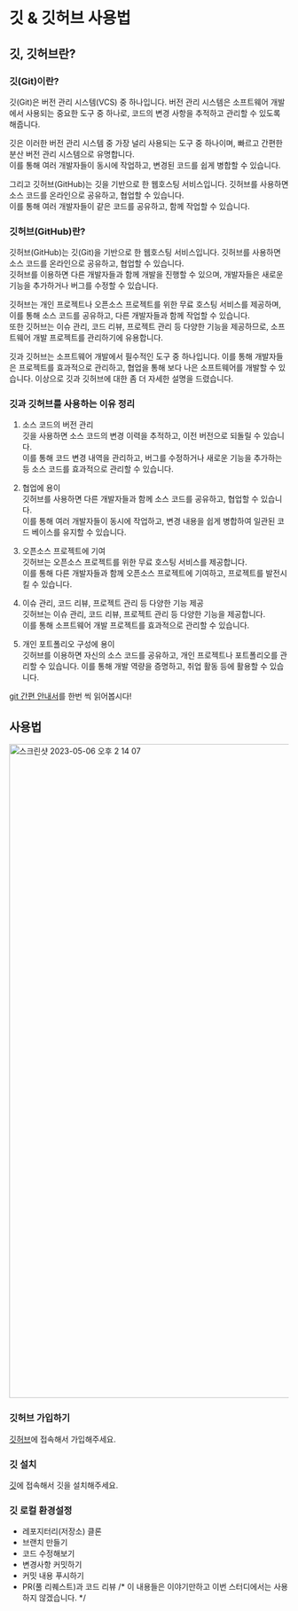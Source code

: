 # 깃 & 깃허브 사용법
## 깃, 깃허브란?
### 깃(Git)이란?
깃(Git)은 버전 관리 시스템(VCS) 중 하나입니다. 버전 관리 시스템은 소프트웨어 개발에서 사용되는 중요한 도구 중 하나로, 코드의 변경 사항을 추적하고 관리할 수 있도록 해줍니다.

깃은 이러한 버전 관리 시스템 중 가장 널리 사용되는 도구 중 하나이며, 빠르고 간편한 분산 버전 관리 시스템으로 유명합니다.  
이를 통해 여러 개발자들이 동시에 작업하고, 변경된 코드를 쉽게 병합할 수 있습니다.

그리고 깃허브(GitHub)는 깃을 기반으로 한 웹호스팅 서비스입니다. 깃허브를 사용하면 소스 코드를 온라인으로 공유하고, 협업할 수 있습니다.  
이를 통해 여러 개발자들이 같은 코드를 공유하고, 함께 작업할 수 있습니다.

### 깃허브(GitHub)란?
깃허브(GitHub)는 깃(Git)을 기반으로 한 웹호스팅 서비스입니다. 깃허브를 사용하면 소스 코드를 온라인으로 공유하고, 협업할 수 있습니다.  
깃허브를 이용하면 다른 개발자들과 함께 개발을 진행할 수 있으며, 개발자들은 새로운 기능을 추가하거나 버그를 수정할 수 있습니다.

깃허브는 개인 프로젝트나 오픈소스 프로젝트를 위한 무료 호스팅 서비스를 제공하며, 이를 통해 소스 코드를 공유하고, 다른 개발자들과 함께 작업할 수 있습니다.  
또한 깃허브는 이슈 관리, 코드 리뷰, 프로젝트 관리 등 다양한 기능을 제공하므로, 소프트웨어 개발 프로젝트를 관리하기에 유용합니다.

깃과 깃허브는 소프트웨어 개발에서 필수적인 도구 중 하나입니다. 이를 통해 개발자들은 프로젝트를 효과적으로 관리하고, 협업을 통해 보다 나은 소프트웨어를 개발할 수 있습니다. 이상으로 깃과 깃허브에 대한 좀 더 자세한 설명을 드렸습니다.

### 깃과 깃허브를 사용하는 이유 정리
1. 소스 코드의 버전 관리  
깃을 사용하면 소스 코드의 변경 이력을 추적하고, 이전 버전으로 되돌릴 수 있습니다.  
이를 통해 코드 변경 내역을 관리하고, 버그를 수정하거나 새로운 기능을 추가하는 등 소스 코드를 효과적으로 관리할 수 있습니다.

2. 협업에 용이  
깃허브를 사용하면 다른 개발자들과 함께 소스 코드를 공유하고, 협업할 수 있습니다.  
이를 통해 여러 개발자들이 동시에 작업하고, 변경 내용을 쉽게 병합하여 일관된 코드 베이스를 유지할 수 있습니다.

3. 오픈소스 프로젝트에 기여  
깃허브는 오픈소스 프로젝트를 위한 무료 호스팅 서비스를 제공합니다.  
이를 통해 다른 개발자들과 함께 오픈소스 프로젝트에 기여하고, 프로젝트를 발전시킬 수 있습니다.

4. 이슈 관리, 코드 리뷰, 프로젝트 관리 등 다양한 기능 제공  
깃허브는 이슈 관리, 코드 리뷰, 프로젝트 관리 등 다양한 기능을 제공합니다.  
이를 통해 소프트웨어 개발 프로젝트를 효과적으로 관리할 수 있습니다.

5. 개인 포트폴리오 구성에 용이  
깃허브를 이용하면 자신의 소스 코드를 공유하고, 개인 프로젝트나 포트폴리오를 관리할 수 있습니다. 이를 통해 개발 역량을 증명하고, 취업 활동 등에 활용할 수 있습니다.

[git 간편 안내서](https://rogerdudler.github.io/git-guide/index.ko.html)를 한번 씩 읽어봅시다!

## 사용법

<img width="1180" alt="스크린샷 2023-05-06 오후 2 14 07" src="https://user-images.githubusercontent.com/28668744/236601489-e19fb2c9-7534-4a2c-bfa9-44133e995490.png">

### 깃허브 가입하기
[깃허브](https://github.com/)에 접속해서 가입해주세요.

### 깃 설치
[깃](https://git-scm.com/)에 접속해서 깃을 설치해주세요.

### 깃 로컬 환경설정
- 레포지터리(저장소) 클론
- 브랜치 만들기
- 코드 수정해보기
- 변경사항 커밋하기
- 커밋 내용 푸시하기
- PR(풀 리퀘스트)과 코드 리뷰 /* 이 내용들은 이야기만하고 이번 스터디에서는 사용하지 않겠습니다. */
